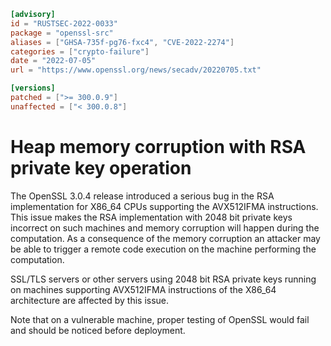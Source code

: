 ```toml
[advisory]
id = "RUSTSEC-2022-0033"
package = "openssl-src"
aliases = ["GHSA-735f-pg76-fxc4", "CVE-2022-2274"]
categories = ["crypto-failure"]
date = "2022-07-05"
url = "https://www.openssl.org/news/secadv/20220705.txt"

[versions]
patched = [">= 300.0.9"]
unaffected = ["< 300.0.8"]
```

# Heap memory corruption with RSA private key operation

The OpenSSL 3.0.4 release introduced a serious bug in the RSA
implementation for X86_64 CPUs supporting the AVX512IFMA instructions.
This issue makes the RSA implementation with 2048 bit private keys
incorrect on such machines and memory corruption will happen during
the computation. As a consequence of the memory corruption an attacker
may be able to trigger a remote code execution on the machine performing
the computation.

SSL/TLS servers or other servers using 2048 bit RSA private keys running
on machines supporting AVX512IFMA instructions of the X86_64 architecture
are affected by this issue.

Note that on a vulnerable machine, proper testing of OpenSSL would fail and
should be noticed before deployment.
